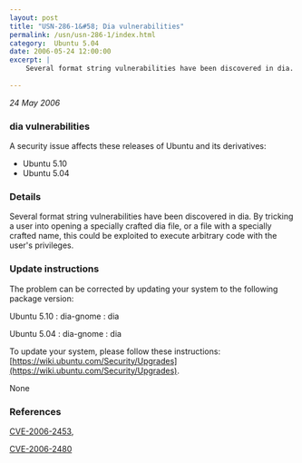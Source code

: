 ```yaml
---
layout: post
title: "USN-286-1&#58; Dia vulnerabilities"
permalink: /usn/usn-286-1/index.html
category:  Ubuntu 5.04
date: 2006-05-24 12:00:00
excerpt: |
    Several format string vulnerabilities have been discovered in dia. By tricking a user into opening a specially crafted dia file, or a file with a specially crafted name, this could be exploited to execute arbitrary code with the user&#39;s privileges.
    
--- 
```

 
 

*24 May 2006*

### dia vulnerabilities

A security issue affects these releases of Ubuntu and its derivatives:

* Ubuntu 5.10
* Ubuntu 5.04

### Details

Several format string vulnerabilities have been discovered in dia. By tricking a user into opening a specially crafted dia file, or a file with a specially crafted name, this could be exploited to execute arbitrary code with the user&#39;s privileges.

### Update instructions

The problem can be corrected by updating your system to the following package version:

Ubuntu 5.10
 : dia-gnome 
 : dia 

Ubuntu 5.04
 : dia-gnome 
 : dia 

To update your system, please follow these instructions: [https://wiki.ubuntu.com/Security/Upgrades](https://wiki.ubuntu.com/Security/Upgrades).

None

### References

 
 [CVE-2006-2453](http://people.ubuntu.com/~ubuntu-security/cve/CVE-2006-2453), 

 [CVE-2006-2480](http://people.ubuntu.com/~ubuntu-security/cve/CVE-2006-2480)
 

